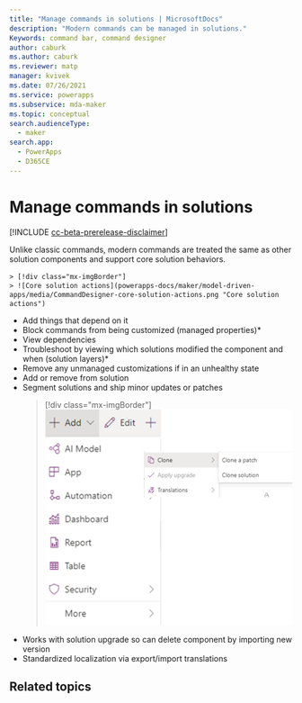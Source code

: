 ```yaml
---
title: "Manage commands in solutions | MicrosoftDocs"
description: "Modern commands can be managed in solutions."
Keywords: command bar, command designer
author: caburk
ms.author: caburk
ms.reviewer: matp
manager: kvivek
ms.date: 07/26/2021
ms.service: powerapps
ms.subservice: mda-maker
ms.topic: conceptual
search.audienceType: 
  - maker
search.app: 
  - PowerApps
  - D365CE
---
```


# Manage commands in solutions

[!INCLUDE [cc-beta-prerelease-disclaimer](../../includes/cc-beta-prerelease-disclaimer.md)]

Unlike classic commands, modern commands are treated the same as other solution components and support core solution behaviors. 

    > [!div class="mx-imgBorder"]
    > ![Core solution actions](powerapps-docs/maker/model-driven-apps/media/CommandDesigner-core-solution-actions.png "Core solution actions")

- Add things that depend on it
- Block commands from being customized (managed properties)*
- View dependencies
- Troubleshoot by viewing which solutions modified the component and when (solution layers)*
- Remove any unmanaged customizations if in an unhealthy state
- Add or remove from solution
- Segment solutions and ship minor updates or patches
    > [!div class="mx-imgBorder"]
    > ![Clone a patch](powerapps-docs/maker/model-driven-apps/media/CommandDesigner-clone-a-patch.png "Clone a patch")
- Works with solution upgrade so can delete component by importing new version
- Standardized localization via export/import translations

## Related topics
